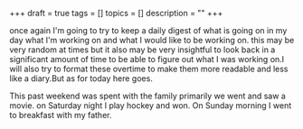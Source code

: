 +++
draft = true
tags = []
topics = []
description = ""
+++

once again I'm going to try to keep a daily digest of what is going on in my day what I'm working on and what I would like to be working on. this may be very random at times but it also may be very insightful to look back in a significant amount of time to be able to figure out what I was working on.I will also try to  format these overtime to make them more readable and less like a diary.But as for today here goes.



This past weekend was spent with the family primarily we went and saw a movie. on Saturday night I play hockey and won. On Sunday morning I went to breakfast with my father.